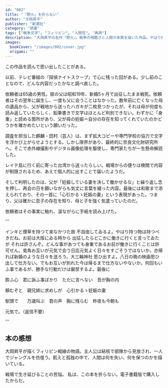 ```yaml
---
id: "002"
title: "『野火』を折らない"
author: "大岡昇平"
publisher: "新潮社"
category: "読書"
tags: ["戦争文学", "フィリピン", "人間性", "再読"]
description: "大岡昇平の名作『野火』。戦争の残酷さと人間の本質を描いた作品。やはり持つ物は持つべきだね。"
images:
  bookCover: "/images/002/cover.jpg"
  origami: ""
---
```


この作品を読んで思い出したことがある。

以前、テレビ番組の『探偵ナイトスクープ』で心に残った回がある。少し前のことなので、どんな内容だったかなと調べ直した。

依頼者は65歳の男性。彼の父は昭和19年、新婚5ヶ月で出征したまま戦死。依頼者はその翌年に誕生し、一度も父に会うことはなかった。数年前に亡くなった母の遺品から、父が戦地から送ったハガキが二枚見つかったが、それは母が何度も読み返していたらしく、鉛筆書きで文字はほとんど判別できない。わずかに「身重」と読める箇所があり、父が母の妊娠＝自分の存在を知ってくれていたのかどうかを確かめたいという願いだった。

調査を担当した麒麟・田村（芸人）は、まず拡大コピーや専門学校の協力で文字を浮かび上がらせようとする。しかし限界があり、最終的に奈良文化財研究所へ。そこで赤外線撮影やデジタル画像処理を駆使し、専門家たちが一生懸命解読した。

レイテ島に行く前に寄った台湾から送ったらしい。戦場からの便りは検閲で内容が制限されるため、あえて個人的に出すことで届いたようだ。

そして判明したのは、父が「妊娠している妻を決して働かせるな」と繰り返し念を押し、再会の日を願いながらも気丈に言葉を綴った内容。最後には和歌まで添えられており、その一首に「心引かるゝ妊娠の妻」という表現があった。つまり、父は確かに息子の存在を知り、母と子を強く気遣っていたのだ。

依頼者はその事実に触れ、涙ながらに手紙を読み上げた。

'''

インキと煙草を持つて来なかつた故 不自由してゐるよ。やはり持つ物は持つべきだね。お前は大阪にゐる時から 出征したらどこかに働きに行くと言ってゐたが それは許さんぞ。どんな事があつても身重であるお前が働きに行くことは許可せん。兎角お互いが元気で会う日迄元気よく日々をすごそうではないか。亦帰れば新婚のような日々を送ろう。大三輪神社 思ひ出すよ。八日の晩の映画思ひ出して仕方ない。でもお互いが別れた今は帰るまで仕方ないやないか。何回もいふ事であるが、勝手な行動だけは厳禁するよ。最後に

酔ふ心　君に訴ふ事ばかり　ただに言へない　吾が胸の内

頼むぞと　親兄姉に求めしが　心引かるゝ妊娠の妻

駅頭で　　万歳叫ぶ　君の声　胸に残らむ　昨夜も今朝も

元気で。（返信不要）

'''

## 本の感想

大岡昇平が描くフィリピン戦線の物語。主人公は結核で部隊から見放され、一人でジャングルを彷徨う。飢えと孤独の中で、人間は何を失い、何を保つのかを描いている。

戦場で生き延びることの苦悩。
私は、この本を折らない。電子書籍版で購入したからだ。